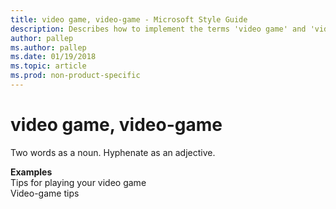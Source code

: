 ```yaml
---
title: video game, video-game - Microsoft Style Guide
description: Describes how to implement the terms 'video game' and 'video-game' in Microsoft content and provides examples of using these terms in content.
author: pallep
ms.author: pallep
ms.date: 01/19/2018
ms.topic: article
ms.prod: non-product-specific
---
```


# video game, video-game

Two words as a noun. Hyphenate as an adjective.

**Examples**  
Tips for playing your video game   
Video-game tips
